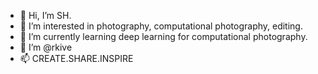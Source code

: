 - 👋 Hi, I’m SH.
- 👀 I’m interested in photography, computational photography, editing.
- 🌱 I’m currently learning deep learning for computational photography.
- 💞️ I’m @rkive
- 📫 CREATE.SHARE.INSPIRE

<!---
geebnglr/geebnglr is a ✨ special ✨ repository because its `README.md` (this file) appears on your GitHub profile.
You can click the Preview link to take a look at your changes.
--->
